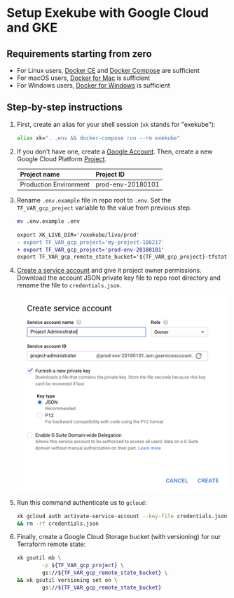 # Setup Exekube with Google Cloud and GKE

## Requirements starting from zero

- For Linux users, [Docker CE](/) and [Docker Compose](/) are sufficient
- For macOS users, [Docker for Mac](/) is sufficient
- For Windows users, [Docker for Windows](/) is sufficient

## Step-by-step instructions

1. First, create an alias for your shell session (`xk` stands for "exekube"):

    ```bash
    alias xk=". .env && docker-compose run --rm exekube"
    ```

2. If you don't have one, create a [Google Account](https://console.cloud.google.com/). Then, create a new Google Cloud Platform [Project](https://console.cloud.google.com).

    | Project name | Project ID |
    | --- | --- |
    | Production Environment | prod-env-20180101 |

3. Rename `.env.example` file in repo root to `.env`. Set the `TF_VAR_gcp_project` variable to the value from previous step.

    ```bash
    mv .env.example .env
    ```

    ```diff
    export XK_LIVE_DIR='/exekube/live/prod'
    - export TF_VAR_gcp_project='my-project-186217'
    + export TF_VAR_gcp_project='prod-env-20180101'
    export TF_VAR_gcp_remote_state_bucket='${TF_VAR_gcp_project}-tfstate'
    ```

4. [Create a service account](https://console.cloud.google.com/projectselector/iam-admin/serviceaccounts) and give it project owner permissions. Download the account JSON private key file to repo root directory and rename the file to `credentials.json`.

    ![Creating a GCP service account in GCP Console](img/gcp-sa.png)

5. Run this command authenticate us to `gcloud`:

    ```bash
    xk gcloud auth activate-service-account --key-file credentials.json \
    && rm -rf credentials.json
    ```

6. Finally, create a Google Cloud Storage bucket (with versioning) for our Terraform remote state:

    ```bash
    xk gsutil mb \
            -p ${TF_VAR_gcp_project} \
            gs://${TF_VAR_gcp_remote_state_bucket} \
    && xk gsutil versioning set on \
            gs://${TF_VAR_gcp_remote_state_bucket}
    ```
